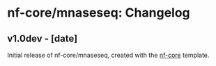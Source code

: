 # nf-core/mnaseseq: Changelog

## v1.0dev - [date]
Initial release of nf-core/mnaseseq, created with the [nf-core](http://nf-co.re/) template.
